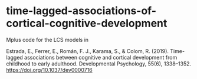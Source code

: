 # time-lagged-associations-of-cortical-cognitive-development
Mplus code for the LCS models in

Estrada, E., Ferrer, E., Román, F. J., Karama, S., & Colom, R. (2019).
Time-lagged associations between cognitive and cortical development from childhood to early adulthood.
Developmental Psychology, 55(6), 1338–1352.
https://doi.org/10.1037/dev0000716
